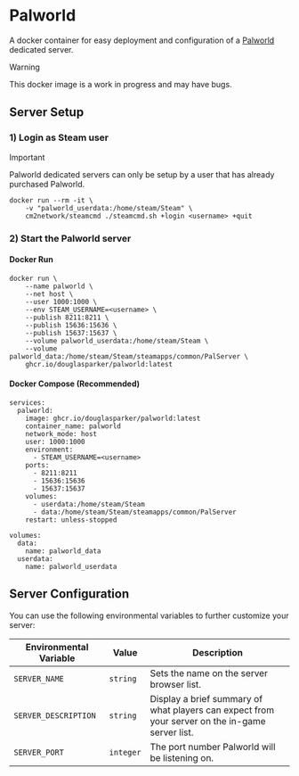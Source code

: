 # Palworld

A docker container for easy deployment and configuration of a [Palworld](https://store.steampowered.com/app/1623730/Palworld/) dedicated server.

> [!WARNING]
> This docker image is a work in progress and may have bugs.

## Server Setup

### 1) Login as Steam user

> [!IMPORTANT]  
> Palworld dedicated servers can only be setup by a user that has already purchased Palworld.

```docker
docker run --rm -it \
    -v "palworld_userdata:/home/steam/Steam" \
    cm2network/steamcmd ./steamcmd.sh +login <username> +quit
```

### 2) Start the Palworld server

#### Docker Run
```docker
docker run \
    --name palworld \
    --net host \
    --user 1000:1000 \
    --env STEAM_USERNAME=<username> \
    --publish 8211:8211 \
    --publish 15636:15636 \
    --publish 15637:15637 \
    --volume palworld_userdata:/home/steam/Steam \
    --volume palworld_data:/home/steam/Steam/steamapps/common/PalServer \
    ghcr.io/douglasparker/palworld:latest
```

#### Docker Compose (Recommended)

```docker
services:
  palworld:
    image: ghcr.io/douglasparker/palworld:latest
    container_name: palworld
    network_mode: host
    user: 1000:1000
    environment:
      - STEAM_USERNAME=<username>
    ports:
      - 8211:8211
      - 15636:15636
      - 15637:15637
    volumes:
      - userdata:/home/steam/Steam
      - data:/home/steam/Steam/steamapps/common/PalServer
    restart: unless-stopped

volumes:
  data:
    name: palworld_data
  userdata:
    name: palworld_userdata
```

## Server Configuration

You can use the following environmental variables to further customize your server:

| Environmental Variable | Value     | Description                                                                                     |
| ---------------------- | --------- | ----------------------------------------------------------------------------------------------- |
| `SERVER_NAME`          | `string`  | Sets the name on the server browser list.                                                       |
| `SERVER_DESCRIPTION`   | `string`  | Display a brief summary of what players can expect from your server on the in-game server list. |
| `SERVER_PORT`          | `integer` | The port number Palworld will be listening on.                                                  |